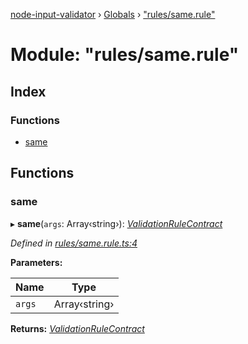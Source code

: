 [node-input-validator](../README.md) › [Globals](../globals.md) › ["rules/same.rule"](_rules_same_rule_.md)

# Module: "rules/same.rule"

## Index

### Functions

* [same](_rules_same_rule_.md#same)

## Functions

###  same

▸ **same**(`args`: Array‹string›): *[ValidationRuleContract](../interfaces/_contracts_.validationrulecontract.md)*

*Defined in [rules/same.rule.ts:4](https://github.com/bitnbytesio/node-input-validator/blob/952f4ba/src/rules/same.rule.ts#L4)*

**Parameters:**

Name | Type |
------ | ------ |
`args` | Array‹string› |

**Returns:** *[ValidationRuleContract](../interfaces/_contracts_.validationrulecontract.md)*
